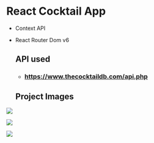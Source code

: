 # React Cocktail App

- Context API

- React Router Dom v6

  ## API used

  - ### https://www.thecocktaildb.com/api.php

  ## Project Images

![](https://i.hizliresim.com/e9ixxmy.PNG)

![](https://i.hizliresim.com/55c64ar.PNG)

![](https://i.hizliresim.com/20ncvmb.PNG)
